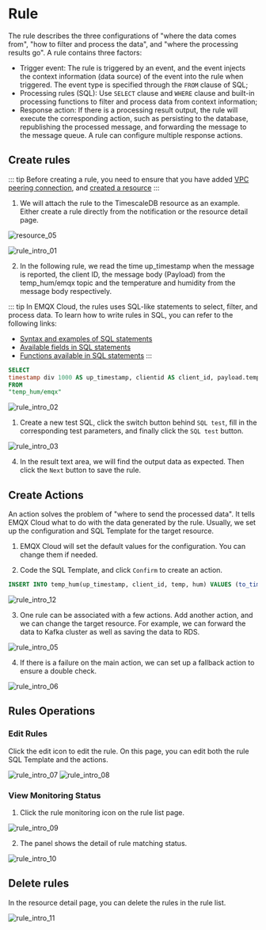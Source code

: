 # Rule

The rule describes the three configurations of "where the data comes from", "how to filter and process the data", and "where the processing results go". A rule contains three factors:

- Trigger event: The rule is triggered by an event, and the event injects the context information (data source) of the event into the rule when triggered. The event type is specified through the `FROM` clause of SQL;
- Processing rules (SQL): Use `SELECT` clause and `WHERE` clause and built-in processing functions to filter and process data from context information;
- Response action: If there is a processing result output, the rule will execute the corresponding action, such as persisting to the database, republishing the processed message, and forwarding the message to the message queue. A rule can configure multiple response actions.

## Create rules

::: tip
Before creating a rule, you need to ensure that you have added [VPC peering connection](../deployments/vpc_peering.md), and [created a resource](resources.md)
:::

1. We will attach the rule to the TimescaleDB resource as an example. Either create a rule directly from the notification or the resource detail page.

![resource_05](./_assets/resource_05.png)

![rule_intro_01](./_assets/rule_intro_01.png)

2. In the following rule, we read the time up_timestamp when the message is reported, the client ID, the message body (Payload) from the temp_hum/emqx topic and the temperature and humidity from the message body respectively.

::: tip
In EMQX Cloud, the rules uses SQL-like statements to select, filter, and process data. To learn how to write rules in SQL, you can refer to the following links:

- [Syntax and examples of SQL statements](https://docs.emqx.com/en/enterprise/v4.4/rule/rule-engine_grammar_and_examples.html)
- [Available fields in SQL statements](https://docs.emqx.com/en/enterprise/v4.4/rule/rule-engine_field.html)
- [Functions available in SQL statements](https://docs.emqx.com/en/enterprise/v4.4/rule/rule-engine_buildin_function.html)
:::

```sql
SELECT 
timestamp div 1000 AS up_timestamp, clientid AS client_id, payload.temp AS temp, payload.hum AS hum
FROM
"temp_hum/emqx"
```

![rule_intro_02](./_assets/rule_intro_02.png)

1. Create a new test SQL, click the switch button behind `SQL test`, fill in the corresponding test parameters, and finally click the `SQL test` button.

![rule_intro_03](./_assets/rule_intro_03.png)

4. In the result text area, we will find the output data as expected. Then click the `Next` button to save the rule.

## Create Actions

An action solves the problem of "where to send the processed data". It tells EMQX Cloud what to do with the data generated by the rule. Usually, we set up the configuration and SQL Template for the target resource. 

1. EMQX Cloud will set the default values for the configuration. You can change them if needed.

2. Code the SQL Template, and click `Confirm` to create an action.

```sql
INSERT INTO temp_hum(up_timestamp, client_id, temp, hum) VALUES (to_timestamp(${up_timestamp}), ${client_id}, ${temp}, ${hum})
```

![rule_intro_12](./_assets/rule_intro_12.png)

3. One rule can be associated with a few actions. Add another action, and we can change the target resource. For example, we can forward the data to Kafka cluster as well as saving the data to RDS.

![rule_intro_05](./_assets/rule_intro_05.png)

4. If there is a failure on the main action, we can set up a fallback action to ensure a double check.

![rule_intro_06](./_assets/rule_intro_06.png)

## Rules Operations

### Edit Rules

Click the edit icon to edit the rule. On this page, you can edit both the rule SQL Template and the actions.

![rule_intro_07](./_assets/rule_intro_07.png)
![rule_intro_08](./_assets/rule_intro_08.png)
  
### View Monitoring Status

1. Click the rule monitoring icon on the rule list page.

![rule_intro_09](./_assets/rule_intro_09.png)

2. The panel shows the detail of rule matching status.

![rule_intro_10](./_assets/rule_intro_10.png)

## Delete rules

In the resource detail page, you can delete the rules in the rule list.

![rule_intro_11](./_assets/rule_intro_11.png)
